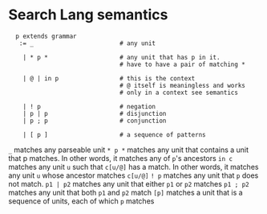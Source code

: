 # Search Lang semantics


```
  p extends grammar
   := _                        # any unit

    | * p *                    # any unit that has p in it.
                               # have to have a pair of matching *

    | @ | in p                 # this is the context
                               # @ itself is meaningless and works 
                               # only in a context see semantics

    | ! p                      # negation
    | p | p                    # disjunction
    | p ; p                    # conjunction

    | [ p ]                    # a sequence of patterns
```

`_` matches any parseable unit
`* p *` matches any unit that contains a unit that p matches. In other words, it matches any of `p`'s ancestors
`in c` matches any unit `u` such that `c[u/@]` has a match. In other words, it matches any unit `u` whose ancestor matches `c[u/@]`
`! p` matches any unit that `p` does not match. 
`p1 | p2` matches any unit that either `p1` or `p2` matches
`p1 ; p2` matches any unit that both `p1` and `p2` match
`[p]` matches a unit that is a sequence of units, each of which `p` matches
